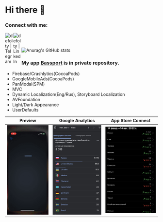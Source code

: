 # Hi there 👋 
### Connect with me: 
[<img align="left" alt="defolty | Telegram" width="27px" src="https://img.icons8.com/color/344/telegram-app--v1.png" />][Telegram]
[<img align="left" alt="defolty | LinkedIn" width="27px" src="https://img.icons8.com/officel/344/linkedin.png" />][linkedin]  
<br /> 
 
![Anurag's GitHub stats](https://github-readme-stats.vercel.app/api?username=defolty&theme=graywhite&bg_color=DEG,64A8FA,D8A3FF&show_icons=true&hide=issues,prs,contribs&hide_rank=true&count_private=true&border_radius=25)

[linkedin]: https://linkedin.com/in/nikitanesporov 
[Telegram]: http://t.me/nikitanesporov/  

### My app [Bassport](https://apps.apple.com/us/app/bassport/id1573554303) is in private repository.   
- Firebase/Crashlytics(CocoaPods)
- GoogleMobileAds(CocoaPods)
- PanModal(SPM)
- MVC
- Dynamic Localization(Eng/Rus), Storyboard Localization
- AVFoundation
- Light/Dark Appearance
- UserDefaults 

| Preview | Google Analytics | App Store Connect |
:---:|:---:|:---:
![Preview](https://github.com/defolty/defolty/blob/main/Bassport%20Preview.gif) | ![Google Analytics](https://github.com/defolty/defolty/blob/main/Firebase.jpg) | ![App Store Connect](https://github.com/defolty/defolty/blob/main/AppConnect.jpg) 

